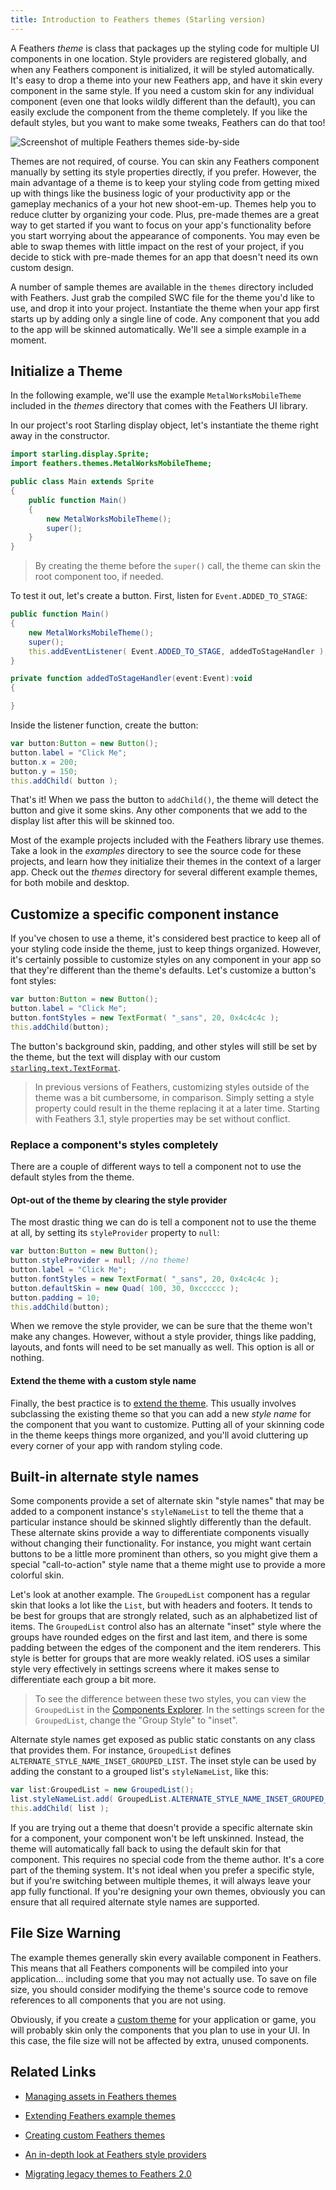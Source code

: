 ```yaml
---
title: Introduction to Feathers themes (Starling version)
---
```


A Feathers _theme_ is class that packages up the styling code for multiple UI components in one location. Style providers are registered globally, and when any Feathers component is initialized, it will be styled automatically. It's easy to drop a theme into your new Feathers app, and have it skin every component in the same style. If you need a custom skin for any individual component (even one that looks wildly different than the default), you can easily exclude the component from the theme completely. If you like the default styles, but you want to make some tweaks, Feathers can do that too!

<picture><img src="/learn/as3-starling/images/themes.jpg" srcset="/learn/as3-starling/images/themes@2x.png 2x" alt="Screenshot of multiple Feathers themes side-by-side" /></picture>

Themes are not required, of course. You can skin any Feathers component manually by setting its style properties directly, if you prefer. However, the main advantage of a theme is to keep your styling code from getting mixed up with things like the business logic of your productivity app or the gameplay mechanics of a your hot new shoot-em-up. Themes help you to reduce clutter by organizing your code. Plus, pre-made themes are a great way to get started if you want to focus on your app's functionality before you start worrying about the appearance of components. You may even be able to swap themes with little impact on the rest of your project, if you decide to stick with pre-made themes for an app that doesn't need its own custom design.

A number of sample themes are available in the `themes` directory included with Feathers. Just grab the compiled SWC file for the theme you'd like to use, and drop it into your project. Instantiate the theme when your app first starts up by adding only a single line of code. Any component that you add to the app will be skinned automatically. We'll see a simple example in a moment.

## Initialize a Theme

In the following example, we'll use the example `MetalWorksMobileTheme` included in the _themes_ directory that comes with the Feathers UI library.

In our project's root Starling display object, let's instantiate the theme right away in the constructor.

```actionscript
import starling.display.Sprite;
import feathers.themes.MetalWorksMobileTheme;

public class Main extends Sprite
{
	public function Main()
	{
		new MetalWorksMobileTheme();
		super();
	}
}
```

> By creating the theme before the `super()` call, the theme can skin the root component too, if needed.

To test it out, let's create a button. First, listen for `Event.ADDED_TO_STAGE`:

```actionscript
public function Main()
{
	new MetalWorksMobileTheme();
	super();
	this.addEventListener( Event.ADDED_TO_STAGE, addedToStageHandler );
}

private function addedToStageHandler(event:Event):void
{

}
```

Inside the listener function, create the button:

```actionscript
var button:Button = new Button();
button.label = "Click Me";
button.x = 200;
button.y = 150;
this.addChild( button );
```

That's it! When we pass the button to `addChild()`, the theme will detect the button and give it some skins. Any other components that we add to the display list after this will be skinned too.

Most of the example projects included with the Feathers library use themes. Take a look in the _examples_ directory to see the source code for these projects, and learn how they initialize their themes in the context of a larger app. Check out the _themes_ directory for several different example themes, for both mobile and desktop.

## Customize a specific component instance

If you've chosen to use a theme, it's considered best practice to keep all of your styling code inside the theme, just to keep things organized. However, it's certainly possible to customize styles on any component in your app so that they're different than the theme's defaults. Let's customize a button's font styles:

```actionscript
var button:Button = new Button();
button.label = "Click Me";
button.fontStyles = new TextFormat( "_sans", 20, 0x4c4c4c );
this.addChild(button);
```

The button's background skin, padding, and other styles will still be set by the theme, but the text will display with our custom [`starling.text.TextFormat`](http://doc.starling-framework.org/current/starling/text/TextFormat.html).

> In previous versions of Feathers, customizing styles outside of the theme was a bit cumbersome, in comparison. Simply setting a style property could result in the theme replacing it at a later time. Starting with Feathers 3.1, style properties may be set without conflict.

### Replace a component's styles completely

There are a couple of different ways to tell a component not to use the default styles from the theme.

#### Opt-out of the theme by clearing the style provider

The most drastic thing we can do is tell a component not to use the theme at all, by setting its `styleProvider` property to `null`:

```actionscript
var button:Button = new Button();
button.styleProvider = null; //no theme!
button.label = "Click Me";
button.fontStyles = new TextFormat( "_sans", 20, 0x4c4c4c );
button.defaultSkin = new Quad( 100, 30, 0xcccccc );
button.padding = 10;
this.addChild(button);
```

When we remove the style provider, we can be sure that the theme won't make any changes. However, without a style provider, things like padding, layouts, and fonts will need to be set manually as well. This option is all or nothing.

#### Extend the theme with a custom style name

Finally, the best practice is to [extend the theme](./extending-themes.md). This usually involves subclassing the existing theme so that you can add a new _style name_ for the component that you want to customize. Putting all of your skinning code in the theme keeps things more organized, and you'll avoid cluttering up every corner of your app with random styling code.

## Built-in alternate style names

Some components provide a set of alternate skin "style names" that may be added to a component instance's `styleNameList` to tell the theme that a particular instance should be skinned slightly differently than the default. These alternate skins provide a way to differentiate components visually without changing their functionality. For instance, you might want certain buttons to be a little more prominent than others, so you might give them a special "call-to-action" style name that a theme might use to provide a more colorful skin.

Let's look at another example. The `GroupedList` component has a regular skin that looks a lot like the `List`, but with headers and footers. It tends to be best for groups that are strongly related, such as an alphabetized list of items. The `GroupedList` control also has an alternate "inset" style where the groups have rounded edges on the first and last item, and there is some padding between the edges of the component and the item renderers. This style is better for groups that are more weakly related. iOS uses a similar style very effectively in settings screens where it makes sense to differentiate each group a bit more.

> To see the difference between these two styles, you can view the `GroupedList` in the [Components Explorer](https://feathersui.com/examples/components-explorer/). In the settings screen for the `GroupedList`, change the "Group Style" to "inset".

Alternate style names get exposed as public static constants on any class that provides them. For instance, `GroupedList` defines `ALTERNATE_STYLE_NAME_INSET_GROUPED_LIST`. The inset style can be used by adding the constant to a grouped list's `styleNameList`, like this:

```actionscript
var list:GroupedList = new GroupedList();
list.styleNameList.add( GroupedList.ALTERNATE_STYLE_NAME_INSET_GROUPED_LIST );
this.addChild( list );
```

If you are trying out a theme that doesn't provide a specific alternate skin for a component, your component won't be left unskinned. Instead, the theme will automatically fall back to using the default skin for that component. This requires no special code from the theme author. It's a core part of the theming system. It's not ideal when you prefer a specific style, but if you're switching between multiple themes, it will always leave your app fully functional. If you're designing your own themes, obviously you can ensure that all required alternate style names are supported.

## File Size Warning

The example themes generally skin every available component in Feathers. This means that all Feathers components will be compiled into your application... including some that you may not actually use. To save on file size, you should consider modifying the theme's source code to remove references to all components that you are not using.

Obviously, if you create a [custom theme](./custom-themes.md) for your application or game, you will probably skin only the components that you plan to use in your UI. In this case, the file size will not be affected by extra, unused components.

## Related Links

- [Managing assets in Feathers themes](./theme-assets.md)

- [Extending Feathers example themes](./extending-themes.md)

- [Creating custom Feathers themes](./custom-themes.md)

- [An in-depth look at Feathers style providers](./style-providers.md)

- [Migrating legacy themes to Feathers 2.0](./migrating-themes.md)
